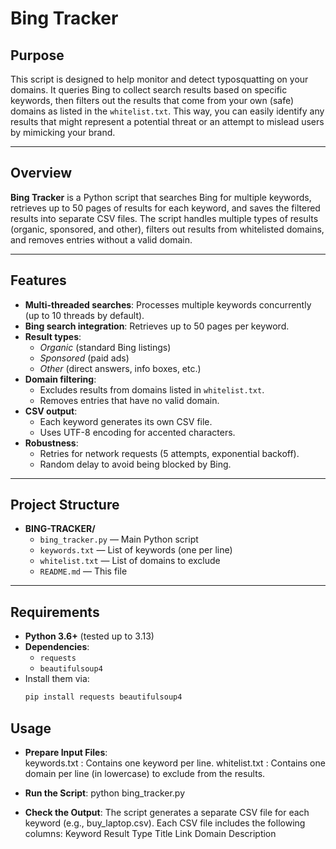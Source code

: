 # Bing Tracker

## Purpose

This script is designed to help monitor and detect typosquatting on your domains. It queries Bing to collect search results based on specific keywords, then filters out the results that come from your own (safe) domains as listed in the `whitelist.txt`. This way, you can easily identify any results that might represent a potential threat or an attempt to mislead users by mimicking your brand.

---

## Overview

**Bing Tracker** is a Python script that searches Bing for multiple keywords, retrieves up to 50 pages of results for each keyword, and saves the filtered results into separate CSV files. The script handles multiple types of results (organic, sponsored, and other), filters out results from whitelisted domains, and removes entries without a valid domain.

---

## Features

- **Multi-threaded searches**: Processes multiple keywords concurrently (up to 10 threads by default).  
- **Bing search integration**: Retrieves up to 50 pages per keyword.  
- **Result types**:  
  - *Organic* (standard Bing listings)  
  - *Sponsored* (paid ads)  
  - *Other* (direct answers, info boxes, etc.)  
- **Domain filtering**:  
  - Excludes results from domains listed in `whitelist.txt`.  
  - Removes entries that have no valid domain.  
- **CSV output**:  
  - Each keyword generates its own CSV file.  
  - Uses UTF-8 encoding for accented characters.  
- **Robustness**:  
  - Retries for network requests (5 attempts, exponential backoff).  
  - Random delay to avoid being blocked by Bing.

---

## Project Structure

- **BING-TRACKER/**  
  - `bing_tracker.py` — Main Python script  
  - `keywords.txt` — List of keywords (one per line)  
  - `whitelist.txt` — List of domains to exclude  
  - `README.md` — This file

---

## Requirements

- **Python 3.6+** (tested up to 3.13)  
- **Dependencies**:  
  - `requests`  
  - `beautifulsoup4`
- Install them via:
  ```bash
  pip install requests beautifulsoup4

## Usage
- **Prepare Input Files**:  
keywords.txt : Contains one keyword per line.
whitelist.txt : Contains one domain per line (in lowercase) to exclude from the results.

- **Run the Script**:
python bing_tracker.py

- **Check the Output**:
The script generates a separate CSV file for each keyword (e.g., buy_laptop.csv).
Each CSV file includes the following columns:
Keyword
Result Type
Title
Link
Domain
Description
